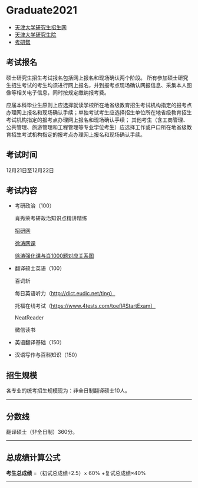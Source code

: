 

# Graduate2021

- [天津大学研究生招生网](http://yzb.tju.edu.cn/)
- [天津大学研究生院]( http://gs.tju.edu.cn/)
- [考研帮](http://tju.bbs.kaoyan.com/)

## 考试报名

硕士研究生招生考试报名包括网上报名和现场确认两个阶段。
所有参加硕士研究生招生考试的考生均须进行网上报名，并到报考点现场确认网报信息、采集本人图像等相关电子信息，同时按规定缴纳报考费。

应届本科毕业生原则上应选择就读学校所在地省级教育招生考试机构指定的报考点办理网上报名和现场确认手续；单独考试考生应选择招生单位所在地省级教育招生考试机构指定的报考点办理网上报名和现场确认手续；
其他考生（含工商管理、公共管理、旅游管理和工程管理等专业学位考生）应选择工作或户口所在地省级教育招生考试机构指定的报考点办理网上报名和现场确认手续。

## 考试时间
12月21日至12月22日

## 考试内容
- 考研政治（100）

  肖秀荣考研政治知识点精讲精练

  [招研网](https://yz.chsi.com.cn/kyzx/politics/)

  [徐涛网课](https://www.bilibili.com/video/BV1e7411w7d4/)

  [徐涛强化课与肖1000题对应关系图](https://www.bilibili.com/video/BV1yL411p7rc)

- 翻译硕士英语（100）

  百词斩

  每日英语听力（http://dict.eudic.net/ting）

  托福在线考试（https://www.4tests.com/toefl#StartExam）

  NeatReader

  微信读书

  

- 英语翻译基础（150）

- 汉语写作与百科知识（150）



## 招生规模
各专业的统考招生规模现为：非全日制翻译硕士10人。

------

## 分数线
翻译硕士（非全日制）360分。

------

## 总成绩计算公式
**考生总成绩** =（初试总成绩÷2.5）× 60% +复试总成绩×40%

------
